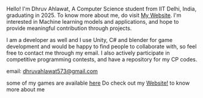 
Hello!
I'm Dhruv Ahlawat, A Computer Science student from IIT Delhi, India, graduating in 2025.
To know more about me, do visit  [My Website](https://dhruvahlawatprojects.wixsite.com/home). 
I'm interested in Machine learning models and applications, and hope to provide meaningful contribution through projects.

I am a developer as well and I use Unity, C# and blender for game development and would be happy to find people to collaborate with, so 
feel free to contact me through my email. I also actively participate in competitive programming contests, and have a repository for my CP codes.

email: dhruvahlawat573@gmail.com

<!-- 
Codechef: https://www.codechef.com/users/dhruvahlawat

Codeforces: https://codeforces.com/profile/Awesomeness._.
 -->
some of my games are available [here](https://dhruvahlawatprojects.wixsite.com/home/games)
Do check out my [Website!](https://dhruvahlawatprojects.wixsite.com/home) to know more about me
